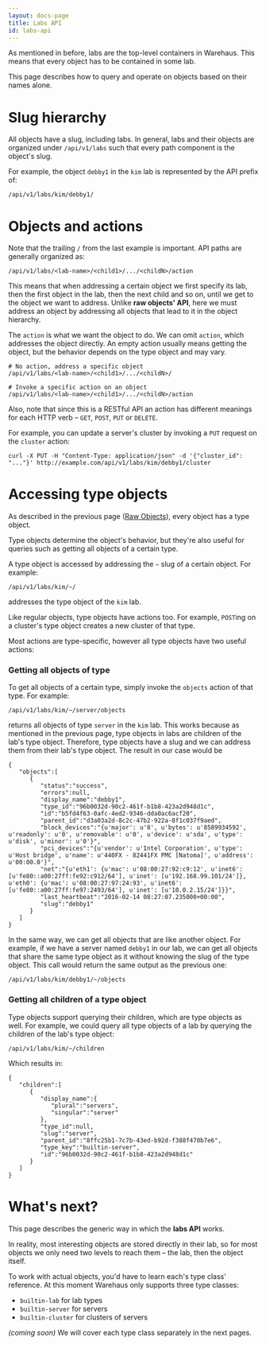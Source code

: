 ```yaml
---
layout: docs-page
title: Labs API
id: labs-api
---
```


As mentioned in before, labs are the top-level containers in Warehaus. This means that every object has to be contained in some lab.

This page describes how to query and operate on objects based on their names alone.

# Slug hierarchy

All objects have a slug, including labs. In general, labs and their objects are organized under `/api/v1/labs` such that every path component is the object's slug.

For example, the object `debby1` in the `kim` lab is represented by the API prefix of:

    /api/v1/labs/kim/debby1/

# Objects and actions

Note that the trailing `/` from the last example is important. API paths are generally organized as:

    /api/v1/labs/<lab-name>/<child1>/.../<childN>/action

This means that when addressing a certain object we first specify its lab, then the first object in the lab, then the next child and so on, until we get to the object we want to address. Unlike **raw objects' API**, here we must address an object by addressing all objects that lead to it in the object hierarchy.

The `action` is what we want the object to do. We can omit `action`, which addresses the object directly. An empty action usually means getting the object, but the behavior depends on the type object and may vary.

    # No action, address a specific object
    /api/v1/labs/<lab-name>/<child1>/.../<childN>/

    # Invoke a specific action on an object
    /api/v1/labs/<lab-name>/<child1>/.../<childN>/action

Also, note that since this is a RESTful API an action has different meanings for each HTTP verb &ndash; `GET`, `POST`, `PUT` or `DELETE`.

For example, you can update a server's cluster by invoking a `PUT` request on the `cluster` action:

    curl -X PUT -H "Content-Type: application/json" -d '{"cluster_id": "..."}' http://example.com/api/v1/labs/kim/debby1/cluster

# Accessing type objects

As described in the previous page ([Raw Objects](objects.md)), every object has a type object.

Type objects determine the object's behavior, but they're also useful for queries such as getting all objects of a certain type.

A type object is accessed by addressing the `~` slug of a certain object. For example:

    /api/v1/labs/kim/~/

addresses the type object of the `kim` lab.

Like regular objects, type objects have actions too. For example, `POST`ing on a cluster's type object creates a new cluster of that type.

Most actions are type-specific, however all type objects have two useful actions:

### Getting all objects of type

To get all objects of a certain type, simply invoke the `objects` action of that type. For example:

    /api/v1/labs/kim/~/server/objects

returns all objects of type `server` in the `kim` lab. This works because as mentioned in the previous page, type objects in labs are children of the lab's type object. Therefore, type objects have a slug and we can address them from their lab's type object. The result in our case would be

    {
       "objects":[
          {
             "status":"success",
             "errors":null,
             "display_name":"debby1",
             "type_id":"96b0032d-90c2-461f-b1b8-423a2d948d1c",
             "id":"b5fd4f63-0afc-4ed2-9346-dda0ac6acf20",
             "parent_id":"d3a03a2d-8c2c-47b2-922a-8f1c037f9aed",
             "block_devices":"{u'major': u'8', u'bytes': u'8589934592', u'readonly': u'0', u'removable': u'0', u'device': u'sda', u'type': u'disk', u'minor': u'0'}",
             "pci_devices":"{u'vendor': u'Intel Corporation', u'type': u'Host bridge', u'name': u'440FX - 82441FX PMC [Natoma]', u'address': u'00:00.0'}",
             "net":"{u'eth1': {u'mac': u'08:00:27:92:c9:12', u'inet6': [u'fe80::a00:27ff:fe92:c912/64'], u'inet': [u'192.168.99.101/24']}, u'eth0': {u'mac': u'08:00:27:97:24:93', u'inet6': [u'fe80::a00:27ff:fe97:2493/64'], u'inet': [u'10.0.2.15/24']}}",
             "last_heartbeat":"2016-02-14 08:27:07.235000+00:00",
             "slug":"debby1"
          }
       ]
    }

In the same way, we can get all objects that are like another object. For example, if we have a server named `debby1` in our lab, we can get all objects that share the same type object as it without knowing the slug of the type object. This call would return the same output as the previous one:

    /api/v1/labs/kim/debby1/~/objects

### Getting all children of a type object

Type objects support querying their children, which are type objects as well. For example, we could query all type objects of a lab by querying the children of the lab's type object:

    /api/v1/labs/kim/~/children

Which results in:

    {
       "children":[
          {
             "display_name":{
                "plural":"servers",
                "singular":"server"
             },
             "type_id":null,
             "slug":"server",
             "parent_id":"8ffc25b1-7c7b-43ed-b92d-f388f470b7e6",
             "type_key":"builtin-server",
             "id":"96b0032d-90c2-461f-b1b8-423a2d948d1c"
          }
       ]
    }

# What's next?

This page describes the generic way in which the **labs API** works.

In reality, most interesting objects are stored directly in their lab, so for most objects we only need two levels to reach them &ndash; the lab, then the object itself.

To work with actual objects, you'd have to learn each's type class' reference. At this moment Warehaus only supports three type classes:

* `builtin-lab` for lab types
* `builtin-server` for servers
* `builtin-cluster` for clusters of servers

*(coming soon)* We will cover each type class separately in the next pages.
